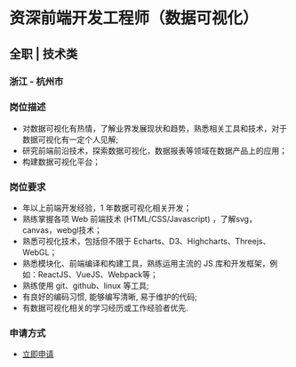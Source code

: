 
# 资深前端开发工程师（数据可视化）
## 全职  |  技术类
### 浙江 - 杭州市

### 岗位描述
- 对数据可视化有热情，了解业界发展现状和趋势，熟悉相关工具和技术，对于数据可视化有一定个人见解;
- 研究前端前沿技术，探索数据可视化，数据报表等领域在数据产品上的应用；
- 构建数据可视化平台；
### 岗位要求
- 年以上前端开发经验，1 年数据可视化相关开发；
- 熟练掌握各项 Web 前端技术 (HTML/CSS/Javascript) ，了解svg，canvas，webgl技术；
- 熟悉可视化技术，包括但不限于 Echarts、D3、Highcharts、Threejs、WebGL；
- 熟悉模块化、前端编译和构建工具，熟练运用主流的 JS 库和开发框架，例如：ReactJS、VueJS、Webpack等；
- 熟练使用 git、github、linux 等工具;
- 有良好的编码习惯, 能够编写清晰, 易于维护的代码;
- 有数据可视化相关的学习经历或工作经验者优先.
### 申请方式
- <a href="mailto:hr@tuya.com?subject=求职简历-资深前端开发工程师（数据可视化）-来自GitHub">立即申请</a>